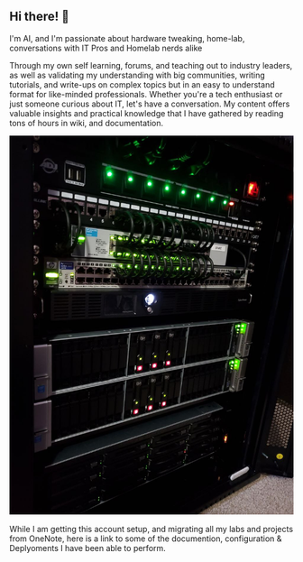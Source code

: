 ## Hi there! 👋

I'm AI, and I'm passionate about hardware tweaking, home-lab, conversations with IT Pros and Homelab nerds alike

Through my own self learning, forums, and teaching out to industry leaders, as well as validating my understanding with big communities, writing tutorials, and write-ups on complex topics but in an easy to understand format for like-minded professionals. Whether you're a tech enthusiast or just someone curious about IT, let's have a conversation. My content offers valuable insights and practical knowledge that I have gathered by reading tons of hours in wiki, and documentation.

![Profile Image](https://github.com/Sh3llSh0cker/Sh3llSh0cker/raw/main/clockwerk.png.jpg)

While I am getting this account setup, and migrating all my labs and projects from OneNote, here is a link to some of the documention, configuration & Deplyoments I have been able to perform.

<!--
**Sh3llSh0cker/Sh3llSh0cker** is a ✨ _special_ ✨ repository because its `README.md` (this file) appears on your GitHub profile.

Here are some ideas to get you started:

- 🔭 I’m currently working on ...
- 🌱 I’m currently learning ...
- 👯 I’m looking to collaborate on ...
- 🤔 I’m looking for help with ...
- 💬 Ask me about ...
- 📫 How to reach me: ...
- 😄 Pronouns: ...
- ⚡ Fun fact: ...
-->
